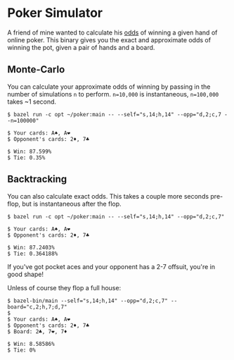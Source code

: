 # Poker Simulator
A friend of mine wanted to calculate his [odds](https://www.cardplayer.com/poker-tools/odds-calculator/texas-holdem) of winning a given hand of online poker. This binary gives you the exact and approximate odds of winning the pot, given a pair of hands and a board.

## Monte-Carlo

You can calculate your approximate odds of winning by passing in the number of simulations ```n``` to perform. ```n=10,000``` is instantaneous, ```n=100,000``` takes ~1 second.


```
$ bazel run -c opt ~/poker:main -- --self="s,14;h,14" --opp="d,2;c,7 --n=100000"

$ Your cards: A♠, A❤
$ Opponent's cards: 2♦, 7♣

$ Win: 87.599%
$ Tie: 0.35%
```

## Backtracking

You can also calculate exact odds. This takes a couple more seconds pre-flop, but is instantaneous
after the flop.


```
$ bazel run -c opt ~/poker:main -- --self="s,14;h,14" --opp="d,2;c,7"

$ Your cards: A♠, A❤
$ Opponent's cards: 2♦, 7♣

$ Win: 87.2403%
$ Tie: 0.364188%
```

If you've got pocket aces and your opponent has a 2-7 offsuit, you're in good shape!

Unless of course they flop a full house:


```
$ bazel-bin/main --self="s,14;h,14" --opp="d,2;c,7" --board="c,2;h,7;d,7"
$
$ Your cards: A♠, A❤
$ Opponent's cards: 2♦, 7♣
$ Board: 2♣, 7❤, 7♦

$ Win: 8.58586%
$ Tie: 0%
```
